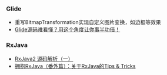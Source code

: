 ### Glide

* 重写BitmapTransformation实现自定义图片变换，如边框等效果
* [Glide源码难看懂？用这个角度让你事半功倍！](https://juejin.cn/post/6994669144490639368)

### RxJava

* [RxJava2 源码解析（一）](https://blog.csdn.net/zxt0601/article/details/61614799)
* [拥抱RxJava（番外篇）：关于RxJava的Tips & Tricks](https://juejin.cn/post/6844903476586086407)